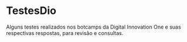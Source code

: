 # TestesDio 
Alguns testes realizados nos botcamps da Digital Innovation One e suas respectivas respostas, para revisão e consultas. 

